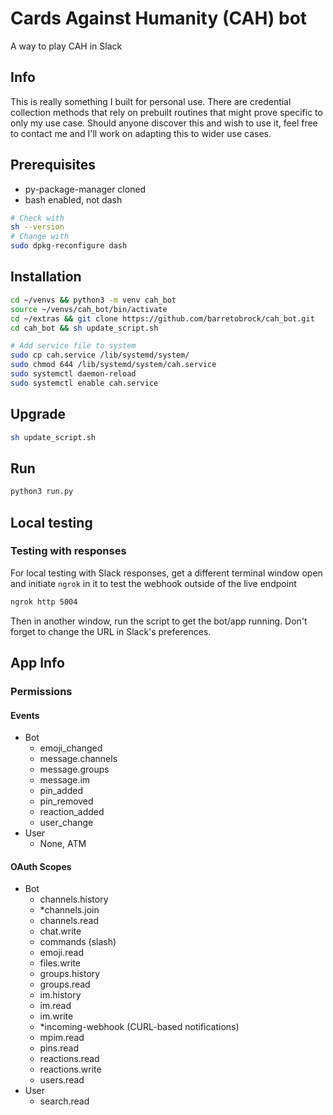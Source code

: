 # Cards Against Humanity (CAH) bot
A way to play CAH in Slack

## Info
This is really something I built for personal use. There are credential collection methods that rely on prebuilt routines that might prove specific to only my use case. Should anyone discover this and wish to use it, feel free to contact me and I'll work on adapting this to wider use cases.

## Prerequisites
 - py-package-manager cloned
 - bash enabled, not dash
 ```bash
# Check with
sh --version
# Change with
sudo dpkg-reconfigure dash 
```

## Installation
```bash
cd ~/venvs && python3 -m venv cah_bot
source ~/venvs/cah_bot/bin/activate
cd ~/extras && git clone https://github.com/barretobrock/cah_bot.git
cd cah_bot && sh update_script.sh

# Add service file to system
sudo cp cah.service /lib/systemd/system/
sudo chmod 644 /lib/systemd/system/cah.service
sudo systemctl daemon-reload
sudo systemctl enable cah.service
```

## Upgrade
```bash
sh update_script.sh
```

## Run
```bash
python3 run.py
```

## Local testing

### Testing with responses
For local testing with Slack responses, get a different terminal window open and initiate `ngrok` in it to test the webhook outside of the live endpoint
```bash
ngrok http 5004
```
Then in another window, run the script to get the bot/app running. Don't forget to change the URL in Slack's preferences.

## App Info

### Permissions
#### Events
 - Bot
   - emoji_changed
   - message.channels
   - message.groups
   - message.im
   - pin_added
   - pin_removed
   - reaction_added
   - user_change
 - User
   - None, ATM
#### OAuth Scopes
 - Bot
   - channels.history
   - *channels.join
   - channels.read
   - chat.write
   - commands (slash)
   - emoji.read
   - files.write
   - groups.history
   - groups.read
   - im.history
   - im.read
   - im.write
   - *incoming-webhook (CURL-based notifications)
   - mpim.read
   - pins.read
   - reactions.read
   - reactions.write
   - users.read
 - User
   - search.read
